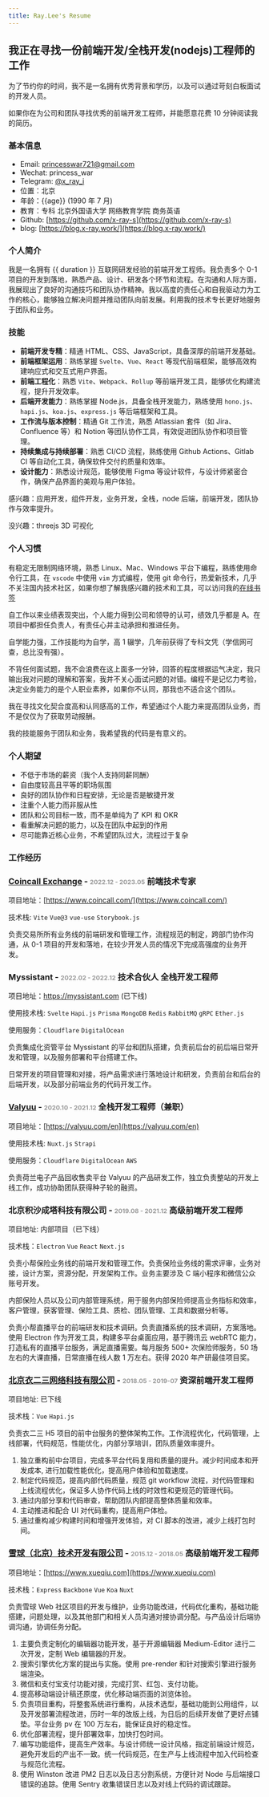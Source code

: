 ```yaml
---
title: Ray.Lee's Resume
---
```


<script>
  const date = new Date()
  const year = date.getFullYear()
const age = year - 1990
const duration = year - 2013
export default {
  data () {
    return {
      age,
      duration
    }
  },
}
</script>

<style>
h3 small {
  font-size: 0.75em;
  color: #999;
}
</style>

## 我正在寻找一份前端开发/全栈开发(nodejs)工程师的工作

为了节约你的时间，我不是一名拥有优秀背景和学历，以及可以通过苛刻白板面试的开发人员。

如果你在为公司和团队寻找优秀的前端开发工程师，并能愿意花费 10 分钟阅读我的简历。

### 基本信息

- Email: [princesswar721@gmail.com](mailto:princesswar721@gmail.com)
- Wechat: princess_war
- Telegram: [@x_ray_i](https://t.me/x_ray_i)
- 位置：北京
- 年龄：{{age}} (1990 年 7 月)
- 教育：专科 北京外国语大学 网络教育学院 商务英语
- Github: [https://github.com/x-ray-s](https://github.com/x-ray-s)
- blog: [https://blog.x-ray.work/](https://blog.x-ray.work/)

### 个人简介

我是一名拥有 {{ duration }} 互联网研发经验的前端开发工程师。我负责多个 0-1 项目的开发到落地，熟悉产品、设计、研发各个环节和流程。在沟通和人际方面，我展现出了良好的沟通技巧和团队协作精神。我以高度的责任心和自我驱动力为工作的核心，能够独立解决问题并推动团队向前发展。利用我的技术专长更好地服务于团队和业务。

### 技能

- **前端开发专精**：精通 HTML、CSS、JavaScript，具备深厚的前端开发基础。
- **前端框架运用**：熟练掌握 `Svelte`、`Vue`、`React` 等现代前端框架，能够高效构建响应式和交互式用户界面。
- **前端工程化**：熟悉 `Vite`、`Webpack`、`Rollup` 等前端开发工具，能够优化构建流程，提升开发效率。
- **后端开发能力**：熟练掌握 Node.js，具备全栈开发能力，熟练使用 `hono.js`、`hapi.js`、`koa.js`、`express.js` 等后端框架和工具。
- **工作流与版本控制**：精通 Git 工作流，熟悉 Atlassian 套件（如 Jira、Confluence 等）和 Notion 等团队协作工具，有效促进团队协作和项目管理。
- **持续集成与持续部署**：熟悉 CI/CD 流程，熟练使用 Github Actions、Gitlab CI 等自动化工具，确保软件交付的质量和效率。
- **设计能力**：熟悉设计规范，能够使用 Figma 等设计软件，与设计师紧密合作，确保产品界面的美观与用户体验。

感兴趣：应用开发，组件开发，业务开发，全栈，node 后端，前端开发，团队协作与效率提升。

没兴趣：threejs 3D 可视化

### 个人习惯

有稳定无限制网络环境，熟悉 Linux、Mac、Windows 平台下编程，熟练使用命令行工具，在 `vscode` 中使用 `vim` 方式编程，使用 git 命令行，热爱新技术，几乎不关注国内技术社区，如果你想了解我感兴趣的技术和工具，可以访问我的[在线书签](https://x-ray-s.github.io/bookmark-parser/bookmark-export)

自工作以来业绩表现突出，个人能力得到公司和领导的认可，绩效几乎都是 A。在项目中都担任负责人，有责任心并主动承担和推进任务。

自学能力强，工作技能均为自学，高 1 辍学，几年前获得了专科文凭（学信网可查，总比没有强）。

不背任何面试题，我不会浪费在这上面多一分钟，回答的程度根据运气决定，我只输出我对问题的理解和答案，我并不关心面试问题的对错。编程不是记忆力考验，决定业务能力的是个人职业素养，如果你不认同，那我也不适合这个团队。

我在寻找文化契合度高和认同感高的工作，希望通过个人能力来提高团队业务，而不是仅仅为了获取劳动报酬。

我的技能服务于团队和业务，我希望我的代码是有意义的。

### 个人期望

- 不低于市场的薪资（我个人支持同薪同酬）
- 自由度较高且平等的职场氛围
- 良好的团队协作和日程安排，无论是否是敏捷开发
- 注重个人能力而非服从性
- 团队和公司目标一致，而不是单纯为了 KPI 和 OKR
- 看重解决问题的能力，以及在团队中起到的作用
- 尽可能靠近核心业务，不希望团队过大，流程过于复杂

### 工作经历

<h3><a target="_blank" href="https://www.linkedin.com/company/coincall-exchange/">Coincall Exchange</a> - <small>2022.12 - 2023.05</small> 前端技术专家</h3>

项目地址：[https://www.coincall.com/](https://www.coincall.com/)

技术栈: `Vite` `Vue@3` `vue-use` `Storybook.js`

负责交易所所有业务线的前端研发和管理工作，流程规范的制定，跨部门协作沟通，从 0-1 项目的开发和落地，在较少开发人员的情况下完成高强度的业务开发。

<h3>Myssistant - <small>2022.02 - 2022.12</small> 技术合伙人 全栈开发工程师</h3>

项目地址：https://myssistant.com (已下线)

使用技术栈: `Svelte` `Hapi.js` `Prisma` `MongoDB` `Redis` `RabbitMQ` `gRPC` `Ether.js`

使用服务：`Cloudflare` `DigitalOcean`

负责集成化资管平台 Myssistant 的平台和团队搭建，负责前后台的前后端日常开发和管理，以及服务部署和平台搭建工作。

日常开发的项目管理和对接，将产品需求进行落地设计和研发，负责前台和后台的后端开发，以及部分前端业务的代码开发工作。

<h3><a target="_blank" href="https://www.linkedin.com/company/valyuu/">Valyuu</a> - <small>2020.10 - 2021.12</small> 全栈开发工程师（兼职）</h3>

项目地址：[https://valyuu.com/en](https://valyuu.com/en)

使用技术栈: `Nuxt.js` `Strapi`

使用服务：`Cloudflare` `DigitalOcean` `AWS`

负责荷兰电子产品回收售卖平台 Valyuu 的产品研发工作，独立负责整站的开发上线工作，成功协助团队获得种子轮的融资。

<h3>北京积沙成塔科技有限公司 - <small>2019.08 - 2021.12</small> 高级前端开发工程师</h3>

项目地址: 内部项目（已下线）

技术栈：`Electron` `Vue` `React` `Next.js`

负责小帮保险业务线的前端开发和管理工作。负责保险业务线的需求评审，业务对接，设计方案，资源分配，开发架构工作。业务主要涉及 C 端小程序和微信公众账号开发。

内部保险人员以及公司内部管理系统，用于服务内部保险师提高业务指标和效率，客户管理，获客管理、保险工具、质检、团队管理、工具和数据分析等。

负责小帮直播平台的前端研发和技术调研。负责直播系统的技术调研，方案落地。使用 Electron 作为开发工具，构建多平台桌面应用，基于腾讯云 webRTC 能力，打造私有的直播平台服务，满足直播需要。每月服务 500+ 次保险师服务，50 场左右的大课直播，日常直播在线人数 1 万左右。获得 2020 年产研最佳项目奖。

<h3><a target="_blank" href="https://www.linkedin.com/company/%E8%A1%A3%E4%BA%8C%E4%B8%89/">北京衣二三网络科技有限公司</a> - <small>2018.05 - 2019-07</small> 资深前端开发工程师 </h3>

项目地址: 已下线

技术栈：`Vue` `Hapi.js`

负责衣二三 H5 项目的前中台服务的整体架构工作。工作流程优化，代码管理，上线部署，代码规范，性能优化，内部分享培训，团队质量效率提升。

1. 独立重构前中台项目，完成多平台代码复用和质量的提升。减少时间成本和开发成本, 进行加载性能优化，提高用户体验和加载速度。
2. 制定代码规范，提高内部代码质量，规范 git workflow 流程，对代码管理和上线流程优化，保证多人协作代码上线的时效性和更规范的管理代码。
3. 通过内部分享和代码审查，帮助团队内部提高整体质量和效率。
4. 主动推进和配合 UI 对代码重构，提高用户体检。
5. 通过重构减少构建时间和增强开发体验，对 CI 脚本的改进，减少上线打包时间。

<h3><a target="_blank" href="https://www.linkedin.com/company/snowball-finance-ltd./">雪球（北京）技术开发有限公司</a> - <small>2015.12 - 2018.05</small> 高级前端开发工程师</h3>

项目地址：[https://www.xueqiu.com](https://www.xueqiu.com)

技术栈：`Express` `Backbone` `Vue` `Koa` `Nuxt`

负责雪球 Web 社区项目的开发与维护，业务功能改进，代码优化重构，基础功能搭建，问题处理，以及其他部门和相关人员沟通对接协调分配。与产品设计后端协调沟通，协调任务分配。

1. 主要负责定制化的编辑器功能开发，基于开源编辑器 Medium-Editor 进行二次开发，定制 Web 编辑器的开发。
2. 搜索引擎优化方案的提出与实施。使用 pre-render 和针对搜索引擎进行服务端渲染。
3. 微信和支付宝支付功能对接，完成打赏、红包、支付功能。
4. 提高移动端设计稿还原度，优化移动端页面的浏览体验。
5. 负责项目重构，将整套系统进行重构，从技术选型，基础功能到公用组件，以及开发部署流程改进，历时一年的改版上线，为日后的后续开发做了更好点铺垫。平台业务 pv 在 100 万左右，能保证良好的稳定性。
6. 优化部署流程，提升部署效率，加快打包时间。
7. 编写功能组件，提高生产效率。与设计师统一设计风格，指定前端设计规范，避免开发后的产出不一致。统一代码规范，在生产与上线流程中加入代码检查与规范化流程。
8. 使用 Winston 改进 PM2 日志以及日志分割系统，方便针对 Node 与后端接口错误的追踪。使用 Sentry 收集错误日志以及对线上代码的调试跟踪。
